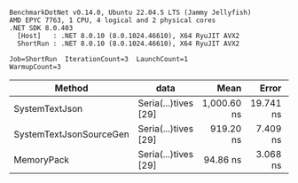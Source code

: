 ```

BenchmarkDotNet v0.14.0, Ubuntu 22.04.5 LTS (Jammy Jellyfish)
AMD EPYC 7763, 1 CPU, 4 logical and 2 physical cores
.NET SDK 8.0.403
  [Host]   : .NET 8.0.10 (8.0.1024.46610), X64 RyuJIT AVX2
  ShortRun : .NET 8.0.10 (8.0.1024.46610), X64 RyuJIT AVX2

Job=ShortRun  IterationCount=3  LaunchCount=1  
WarmupCount=3  

```
| Method                  | data                 | Mean        | Error     | StdDev   | Min       | Max         | Gen0   | Allocated |
|------------------------ |--------------------- |------------:|----------:|---------:|----------:|------------:|-------:|----------:|
| SystemTextJson          | Seria(...)tives [29] | 1,000.60 ns | 19.741 ns | 1.082 ns | 999.62 ns | 1,001.76 ns | 0.0038 |     464 B |
| SystemTextJsonSourceGen | Seria(...)tives [29] |   919.20 ns |  7.409 ns | 0.406 ns | 918.74 ns |   919.46 ns | 0.0067 |     568 B |
| MemoryPack              | Seria(...)tives [29] |    94.86 ns |  3.068 ns | 0.168 ns |  94.75 ns |    95.06 ns | 0.0014 |     120 B |
